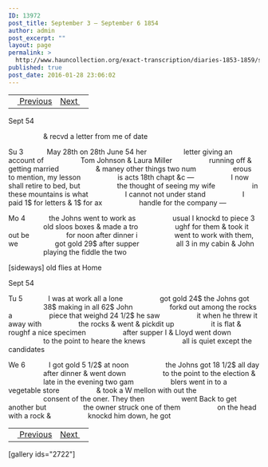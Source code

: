 ```yaml
---
ID: 13972
post_title: September 3 – September 6 1854
author: admin
post_excerpt: ""
layout: page
permalink: >
  http://www.hauncollection.org/exact-transcription/diaries-1853-1859/september-3-september-6-1854/
published: true
post_date: 2016-01-28 23:06:02
---
```

<table style="width: 100%;" align="center">
<tbody>
<tr>
<td><a href="http://www.hauncollection.org/version-2/diaries-1853-1859/september-1-september-3-1854/"><img src="https://lh3.googleusercontent.com/-EFJpxxNiPNw/VqgtWBCZrMI/AAAAAAAAAFU/WfY4lPFWWkg/s800-Ic42/Soeb-Plain-Arrows-8-10px.png" alt="" width="10" height="10" /> Previous</a></td>
<td style="text-align: right;"><a href="http://www.hauncollection.org/version-2/version-ii-series-ii/september-6-september-7-1854/">Next <img src="https://lh3.googleusercontent.com/-67k0cYlpXHw/VqgtWKz1MXI/AAAAAAAAAFU/k9PW_Piyurk/s800-Ic42/Soeb-Plain-Arrows-5-10px.png" alt="" width="10" height="10" /></a></td>
</tr>
</tbody>
</table>
Sept 54

<span style="margin-left: 70px;">&amp; recvd a letter from me of date</span>

Su 3            May 28th on 28th June 54 her
<span style="margin-left: 70px;">letter giving an account of
<span style="margin-left: 70px;">Tom Johnson &amp; Laura Miller
<span style="margin-left: 70px;">running off &amp; getting married
<span style="margin-left: 70px;">&amp; maney other things two num
<span style="margin-left: 70px;">erous to mention, my lesson
<span style="margin-left: 70px;">is acts 18th chapt &amp;c —
<span style="margin-left: 70px;">I now shall retire to bed, but
<span style="margin-left: 70px;">the thought of seeing my wife
<span style="margin-left: 70px;">in these mountains is what
<span style="margin-left: 70px;">I cannot not under stand
<span style="margin-left: 70px;">I paid 1$ for letters &amp; 1$ for ax
<span style="margin-left: 70px;">handle for the company —</span></span></span></span></span></span></span></span></span></span></span></span>

Mo 4            the Johns went to work as
<span style="margin-left: 70px;">usual I knockd to piece 3
<span style="margin-left: 70px;">old sloos boxes &amp; made a tro
<span style="margin-left: 70px;">ughf for them &amp; took it out be
<span style="margin-left: 70px;">for noon after dinner i
<span style="margin-left: 70px;">went to work with them, we
<span style="margin-left: 70px;">got gold 29$ after supper
<span style="margin-left: 70px;">all 3 in my cabin &amp; John
<span style="margin-left: 70px;">playing the fiddle the two</span></span></span></span></span></span></span></span>

[sideways]
old flies at Home

Sept 54

Tu 5             I was at work all a lone
<span style="margin-left: 70px;">got gold 24$ the Johns got
<span style="margin-left: 70px;">38$ making in all 62$ John
<span style="margin-left: 70px;">forkd out among the rocks a
<span style="margin-left: 70px;">piece that weighd 24 1/2$ he saw
<span style="margin-left: 70px;">it when he threw it away with
<span style="margin-left: 70px;">the rocks &amp; went &amp; pickdit up
<span style="margin-left: 70px;">it is flat &amp; roughf a nice specimen
<span style="margin-left: 70px;">after supper I &amp; Lloyd went down
<span style="margin-left: 70px;">to the point to heare the knews
<span style="margin-left: 70px;">all is quiet except the candidates</span></span></span></span></span></span></span></span></span></span>

We 6            I got gold 5 1/2$ at noon
<span style="margin-left: 70px;">the Johns got 18 1/2$ all day
<span style="margin-left: 70px;">after dinner &amp; went down
<span style="margin-left: 70px;">to the point to the election &amp;
<span style="margin-left: 70px;">late in the evening two gam
<span style="margin-left: 70px;">blers went in to a vegetable store
<span style="margin-left: 70px;">&amp; took a W mellon with out the
<span style="margin-left: 70px;">consent of the oner. They then
<span style="margin-left: 70px;">went Back to get another but
<span style="margin-left: 70px;">the owner struck one of them
<span style="margin-left: 70px;">on the head with a rock &amp;
<span style="margin-left: 70px;">knockd him down, he got</span></span></span></span></span></span></span></span></span></span></span>
<table style="width: 100%;" align="center">
<tbody>
<tr>
<td><a href="http://www.hauncollection.org/version-2/diaries-1853-1859/september-1-september-3-1854/"><img src="https://lh3.googleusercontent.com/-EFJpxxNiPNw/VqgtWBCZrMI/AAAAAAAAAFU/WfY4lPFWWkg/s800-Ic42/Soeb-Plain-Arrows-8-10px.png" alt="" width="10" height="10" /> Previous</a></td>
<td style="text-align: right;"><a href="http://www.hauncollection.org/version-2/version-ii-series-ii/september-6-september-7-1854/">Next <img src="https://lh3.googleusercontent.com/-67k0cYlpXHw/VqgtWKz1MXI/AAAAAAAAAFU/k9PW_Piyurk/s800-Ic42/Soeb-Plain-Arrows-5-10px.png" alt="" width="10" height="10" /></a></td>
</tr>
</tbody>
</table>
[gallery ids="2722"]